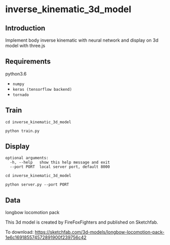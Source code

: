 # inverse_kinematic_3d_model


## Introduction
Implement body inverse kinematic with neural network and display on 3d model with three.js


## Requirements
python3.6
- `numpy`
- `keras (tensorflow backend)`
- `tornado`


## Train
`cd inverse_kinematic_3d_model`

`python train.py`


## Display
```
optional arguments:
  -h, --help   show this help message and exit
  --port PORT  local server port, default 8000
```

`cd inverse_kinematic_3d_model`

`python server.py --port PORT`


## Data 
longbow locomotion pack

This 3d model is created by FireFoxFighters and published on Sketchfab.

To download:
https://sketchfab.com/3d-models/longbow-locomotion-pack-1e6c169185574572891900f239756c42

